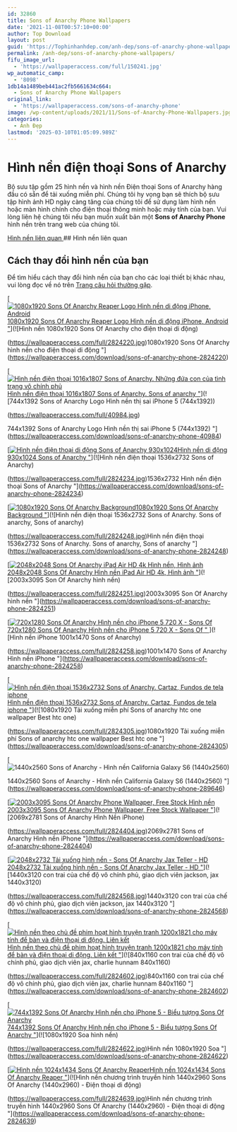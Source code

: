 ```yaml
---
id: 32860
title: Sons of Anarchy Phone Wallpapers
date: '2021-11-08T00:57:10+00:00'
author: Top Download
layout: post
guid: 'https://Tophinhanhdep.com/anh-dep/sons-of-anarchy-phone-wallpapers/'
permalink: /anh-dep/sons-of-anarchy-phone-wallpapers/
fifu_image_url:
  - 'https://wallpaperaccess.com/full/150241.jpg'
wp_automatic_camp:
  - '8098'
1db14a1489beb441ac2fb5661634c664:
  - Sons of Anarchy Phone Wallpapers
original_link:
  - 'https://wallpaperaccess.com/sons-of-anarchy-phone'
image: /wp-content/uploads/2021/11/Sons-of-Anarchy-Phone-Wallpapers.jpg
categories:
  - Ảnh Đẹp
lastmod: '2025-03-10T01:05:09.989Z'
---
```

# Hình nền điện thoại Sons of Anarchy

Bộ sưu tập gồm 25 hình nền và hình nền Điện thoại Sons of Anarchy hàng đầu có sẵn để tải xuống miễn phí. Chúng tôi hy vọng bạn sẽ thích bộ sưu tập hình ảnh HD ngày càng tăng của chúng tôi để sử dụng làm hình nền hoặc màn hình chính cho điện thoại thông minh hoặc máy tính của bạn. Vui lòng liên hệ chúng tôi nếu bạn muốn xuất bản một **Sons of Anarchy Phone** hình nền trên trang web của chúng tôi.

[Hình nền liên quan ](#related) ## Hình nền liên quan

## Cách thay đổi hình nền của bạn

Để tìm hiểu cách thay đổi hình nền của bạn cho các loại thiết bị khác nhau, vui lòng đọc về nó trên [Trang câu hỏi thường gặp](https://tophinhanhdep.com/faq/).

  
[[![1080x1920 Sons Of Anarchy Reaper Logo Hình nền di động iPhone, Android](https://wallpaperaccess.com/full/150241.jpg)1080x1920 Sons Of Anarchy Reaper Logo Hình nền di động iPhone, Android "](https://wallpaperaccess.com/download/sons-of-anarchy-phone-150241)](![Hình nền 1080x1920 Sons Of Anarchy cho điện thoại di động)

(https://wallpaperaccess.com/full/2824220.jpg)1080x1920 Sons Of Anarchy hình nền cho điện thoại di động "](https://wallpaperaccess.com/download/sons-of-anarchy-phone-2824220)

[[![Hình nền điện thoại 1016x1807 Sons of Anarchy.  Những đứa con của tình trạng vô chính phủ](https://wallpaperaccess.com/full/2824222.jpg)Hình nền điện thoại 1016x1807 Sons of Anarchy. Sons of anarchy "](https://wallpaperaccess.com/download/sons-of-anarchy-phone-2824222)](![744x1392 Sons of Anarchy Logo Hình nền thị sai iPhone 5 (744x1392))

(https://wallpaperaccess.com/full/40984.jpg)

744x1392 Sons of Anarchy Logo Hình nền thị sai iPhone 5 (744x1392) "](https://wallpaperaccess.com/download/sons-of-anarchy-phone-40984)

[[![Hình nền điện thoại di động Sons of Anarchy 930x1024](https://wallpaperaccess.com/full/2824225.jpg)Hình nền di động 930x1024 Sons of Anarchy "](https://wallpaperaccess.com/download/sons-of-anarchy-phone-2824225)](![Hình nền điện thoại 1536x2732 Sons of Anarchy)

(https://wallpaperaccess.com/full/2824234.jpg)1536x2732 Hình nền điện thoại Sons of Anarchy "](https://wallpaperaccess.com/download/sons-of-anarchy-phone-2824234)

[[![1080x1920 Sons Of Anarchy Background](https://wallpaperaccess.com/full/2824245.jpg)1080x1920 Sons Of Anarchy Background "](https://wallpaperaccess.com/download/sons-of-anarchy-phone-2824245)](![Hình nền điện thoại 1536x2732 Sons of Anarchy.  Sons of anarchy, Sons of anarchy)

(https://wallpaperaccess.com/full/2824248.jpg)Hình nền điện thoại 1536x2732 Sons of Anarchy. Sons of anarchy, Sons of anarchy "](https://wallpaperaccess.com/download/sons-of-anarchy-phone-2824248)

[[![2048x2048 Sons Of Anarchy iPad Air HD 4k Hình nền, Hình ảnh](https://wallpaperaccess.com/full/2824249.jpg)2048x2048 Sons Of Anarchy Hình nền iPad Air HD 4k, Hình ảnh "](https://wallpaperaccess.com/download/sons-of-anarchy-phone-2824249)](![2003x3095 Son Of Anarchy hình nền)

(https://wallpaperaccess.com/full/2824251.jpg)2003x3095 Son Of Anarchy hình nền "](https://wallpaperaccess.com/download/sons-of-anarchy-phone-2824251)

[[![720x1280 Sons Of Anarchy Hình nền cho iPhone 5 720 X - Sons Of](https://wallpaperaccess.com/full/2824255.jpg)720x1280 Sons Of Anarchy Hình nền cho iPhone 5 720 X - Sons Of " ](https://wallpaperaccess.com/download/sons-of-anarchy-phone-2824255)](![Hình nền iPhone 1001x1470 Sons of Anarchy)

(https://wallpaperaccess.com/full/2824258.jpg)1001x1470 Sons of Anarchy Hình nền iPhone "](https://wallpaperaccess.com/download/sons-of-anarchy-phone-2824258)

[[![Hình nền điện thoại 1536x2732 Sons of Anarchy.  Cartaz, Fundos de tela iphone](https://wallpaperaccess.com/full/2824266.jpg)Hình nền điện thoại 1536x2732 Sons of Anarchy. Cartaz, Fundos de tela iphone "](https://wallpaperaccess.com/download/sons-of-anarchy-phone-2824266)](![1080x1920 Tải xuống miễn phí Sons of anarchy htc one wallpaper Best htc one)

(https://wallpaperaccess.com/full/2824305.jpg)1080x1920 Tải xuống miễn phí Sons of anarchy htc one wallpaper Best htc one "](https://wallpaperaccess.com/download/sons-of-anarchy-phone-2824305)

[![1440x2560 Sons of Anarchy - Hình nền California Galaxy S6 (1440x2560)](https://wallpaperaccess.com/full/289646.jpg)

1440x2560 Sons of Anarchy - Hình nền California Galaxy S6 (1440x2560) "](https://wallpaperaccess.com/download/sons-of-anarchy-phone-289646)

[[![2003x3095 Sons Of Anarchy Phone Wallpaper, Free Stock Hình nền](https://wallpaperaccess.com/full/2824403.jpg)2003x3095 Sons Of Anarchy Phone Wallpaper, Free Stock Wallpaper "](https://wallpaperaccess.com/download/sons-of-anarchy-phone-2824403)](![2069x2781 Sons of Anarchy Hình Nền iPhone)

(https://wallpaperaccess.com/full/2824404.jpg)2069x2781 Sons of Anarchy Hình nền iPhone "](https://wallpaperaccess.com/download/sons-of-anarchy-phone-2824404)

[[![2048x2732 Tải xuống hình nền - Sons Of Anarchy Jax Teller - HD](https://wallpaperaccess.com/full/2824413.jpg)2048x2732 Tải xuống hình nền - Sons Of Anarchy Jax Teller - HD "](https://wallpaperaccess.com/download/sons-of-anarchy-phone-2824413)](![1440x3120 con trai của chế độ vô chính phủ, giao dịch viên jackson, jax 1440x3120)

(https://wallpaperaccess.com/full/2824568.jpg)1440x3120 con trai của chế độ vô chính phủ, giao dịch viên jackson, jax 1440x3120 "](https://wallpaperaccess.com/download/sons-of-anarchy-phone-2824568)

[[![Hình nền theo chủ đề phim hoạt hình truyện tranh 1200x1821 cho máy tính để bàn và điện thoại di động.  Liên kết](https://wallpaperaccess.com/full/1314112.jpg)Hình nền theo chủ đề phim hoạt hình truyện tranh 1200x1821 cho máy tính để bàn và điện thoại di động. Liên kết "](https://wallpaperaccess.com/download/sons-of-anarchy-phone-1314112)](![840x1160 con trai của chế độ vô chính phủ, giao dịch viên jax, charlie hunnam 840x1160)

(https://wallpaperaccess.com/full/2824602.jpg)840x1160 con trai của chế độ vô chính phủ, giao dịch viên jax, charlie hunnam 840x1160 "](https://wallpaperaccess.com/download/sons-of-anarchy-phone-2824602)

[[![744x1392 Sons Of Anarchy Hình nền cho iPhone 5 - Biểu tượng Sons Of Anarchy](https://wallpaperaccess.com/full/2824618.jpg)744x1392 Sons Of Anarchy Hình nền cho iPhone 5 - Biểu tượng Sons Of Anarchy "](https://wallpaperaccess.com/download/sons-of-anarchy-phone-2824618)](![1080x1920 Soa hình nền)

(https://wallpaperaccess.com/full/2824622.jpg)Hình nền 1080x1920 Soa "](https://wallpaperaccess.com/download/sons-of-anarchy-phone-2824622)

[[![Hình nền 1024x1434 Sons Of Anarchy Reaper](https://wallpaperaccess.com/full/2824629.jpg)Hình nền 1024x1434 Sons Of Anarchy Reaper "](https://wallpaperaccess.com/download/sons-of-anarchy-phone-2824629)](![Hình nền chương trình truyền hình 1440x2960 ​​Sons Of Anarchy (1440x2960) - Điện thoại di động)

(https://wallpaperaccess.com/full/2824639.jpg)Hình nền chương trình truyền hình 1440x2960 ​​Sons Of Anarchy (1440x2960) - Điện thoại di động "](https://wallpaperaccess.com/download/sons-of-anarchy-phone-2824639)
